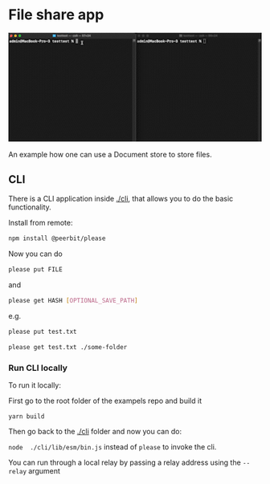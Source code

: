# File share app
<img src="./demo.gif" width="600" />


An example how one can use a Document store to store files.


## CLI


There is a CLI application inside [./cli](./cli), that allows you to do the basic functionality.

Install from remote: 

```sh
npm install @peerbit/please
```

Now you can do 

```sh
please put FILE 
```

and 

```sh
please get HASH [OPTIONAL_SAVE_PATH]
```

e.g. 

```sh
please put test.txt 
```

```sh
please get test.txt ./some-folder
```


### Run CLI locally
To run it locally:

First go to the root folder of the exampels repo and build it

```
yarn build
```

Then go back to the [./cli](./cli) folder and now you can do: 

```node  ./cli/lib/esm/bin.js``` instead of ```please``` to invoke the cli. 

You can run through a local relay by passing a relay address using the `--relay` argument